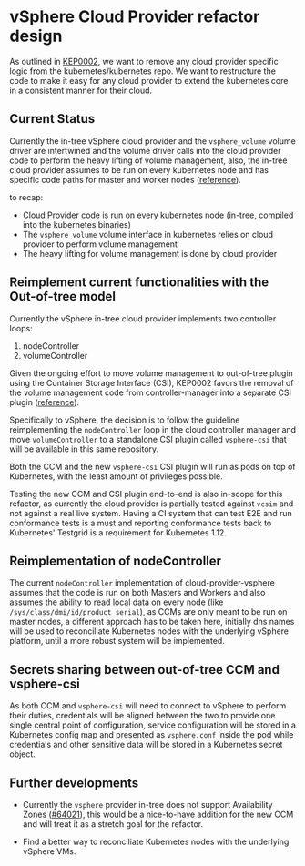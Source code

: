 # vSphere Cloud Provider refactor design

As outlined in [KEP0002](https://github.com/kubernetes/community/blob/master/keps/sig-cloud-provider/0002-cloud-controller-manager.md),
we want to remove any cloud provider specific logic from the kubernetes/kubernetes repo. We want to restructure the code to make it easy for any cloud provider to extend the kubernetes core in a consistent manner for their cloud.

## Current Status

Currently the in-tree vSphere cloud provider and the `vsphere_volume` volume driver are intertwined and the volume driver calls into the cloud provider code to perform the heavy lifting of volume management, also, the in-tree cloud provider assumes to be run on every kubernetes node and has specific code paths for master and worker nodes ([reference](https://github.com/kubernetes/kubernetes/blob/master/pkg/cloudprovider/providers/vsphere/vsphere.go#L221-L231)).

to recap:

- Cloud Provider code is run on every kubernetes node (in-tree, compiled into the kubernetes binaries)
- The `vsphere_volume` volume interface in kubernetes relies on cloud provider to perform volume management
- The heavy lifting for volume management is done by cloud provider

## Reimplement current functionalities with the Out-of-tree model

Currently the vSphere in-tree cloud provider implements two controller loops:

1. nodeController
2. volumeController

Given the ongoing effort to move volume management to out-of-tree plugin using the Container Storage Interface (CSI), KEP0002 favors the removal of the volume management code from controller-manager into a separate CSI plugin ([reference](https://github.com/kubernetes/community/blob/master/keps/sig-cloud-provider/0002-cloud-controller-manager.md#volume-management-changes)).

Specifically to vSphere, the decision is to follow the guideline reimplementing the `nodeController` loop in the cloud controller manager and move `volumeController` to a standalone CSI plugin called `vsphere-csi` that will be available in this same repository.

Both the CCM and the new `vsphere-csi` CSI plugin will run as pods on top of Kubernetes, with the least amount of privileges possible.

Testing the new CCM and CSI plugin end-to-end is also in-scope for this refactor, as currently the cloud provider is partially tested against `vcsim` and not against a real live system. Having a CI system that can test E2E and run conformance tests is a must and reporting conformance tests back to Kubernetes' Testgrid is a requirement for Kubernetes 1.12.

## Reimplementation of nodeController

The current `nodeController` implementation of cloud-provider-vsphere assumes that the code is run on both Masters and Workers and also assumes the ability to read local data on every node (like `/sys/class/dmi/id/product_serial`), as CCMs are only meant to be run on master nodes, a different approach has to be taken here, initially dns names will be used to reconciliate Kubernetes nodes with the underlying vSphere platform, until a more robust system will be implemented.

## Secrets sharing between out-of-tree CCM and vsphere-csi

As both CCM and `vsphere-csi` will need to connect to vSphere to perform their duties, credentials will be aligned between the two to provide one single central point of configuration, service configuration will be stored in a Kubernetes config map and presented as `vsphere.conf` inside the pod while credentials and other sensitive data will be stored in a Kubernetes secret object.

## Further developments

- Currently the `vsphere` provider in-tree does not support Availability Zones ([#64021](https://github.com/kubernetes/kubernetes/issues/64021)), this would be a nice-to-have addition for the new CCM and will treat it as a stretch goal for the refactor.

- Find a better way to reconciliate Kubernetes nodes with the underlying vSphere VMs.
